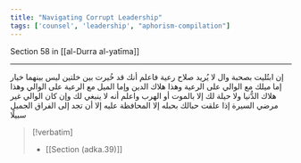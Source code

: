 ```yaml
---
title: "Navigating Corrupt Leadership"
tags: ['counsel', 'leadership', "aphorism-compilation"]
---
```


 Section 58 in [[al-Durra al-yatīma]]

---
إن ابتُليت بصحبة وال لا يُريد صلاح رعية فاعلم أنك قد خُيرت بين خلتين ليس بينهما خيار إما ميلك مع الوالي على الرعية وهذا هلاك الدين وإما الميل مع الرعية على الوالي وهذا هلاك الدُّنيا ولا حيلة لك إلا بالموت أو الهرب واعلم أنه لا ينبغي لك وإن كان الوالي غير مرضي السيرة إذا علقت حبالك بحبله إلا المحافظة عليه إلا أن تجد إلى الفراق الجميل سبيلًا

> [!verbatim]
> - [[Section (adka.39)]]
